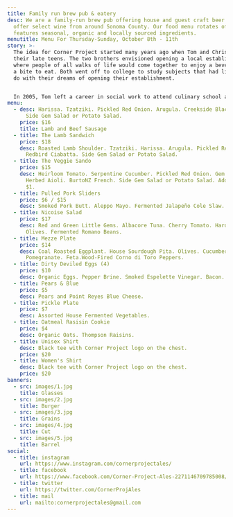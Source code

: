 ```yaml
---
title: Family run brew pub & eatery
desc: We are a family-run brew pub offering house and guest craft beer. We also
  offer select wine from around Sonoma County. Our food menu rotates often, and
  features seasonal, organic and locally sourced ingredients.
menutitle: Menu For Thursday-Sunday, October 8th - 11th
story: >-
  The idea for Corner Project started many years ago when Tom and Chris were in
  their late teens. The two brothers envisioned opening a local establishment
  where people of all walks of life would come together to enjoy a beverage and
  a bite to eat. Both went off to college to study subjects that had little to
  do with their dreams of opening their establishment.


  In 2005, Tom left a career in social work to attend culinary school and a few years later, Chris began brewing beer on his stove-top. In early 2017 the two of them revisited their dream in a more serious mindset and brought the concept of Corner Project to fruition.
menu:
  - desc: Harissa. Tzatziki. Pickled Red Onion. Arugula. Creekside Black Sesame Bun.
      Side Gem Salad or Potato Salad.
    price: $16
    title: Lamb and Beef Sausage
  - title: The Lamb Sandwich
    price: $18
    desc: Roasted Lamb Shoulder. Tzatziki. Harissa. Arugula. Pickled Red Onion.
      Redbird Ciabatta. Side Gem Salad or Potato Salad.
  - title: The Veggie Sando
    price: $15
    desc: Heirloom Tomato. Serpentine Cucumber. Pickled Red Onion. Gem Lettuce.
      Herbed Aioli. BurtoNZ French. Side Gem Salad or Potato Salad. Add Cheese
      $1.
  - title: Pulled Pork Sliders
    price: $6 / $15
    desc: Smoked Pork Butt. Aleppo Mayo. Fermented Jalapeño Cole Slaw.
  - title: Nicoise Salad
    price: $17
    desc: Red and Green Little Gems. Albacore Tuna. Cherry Tomato. Hard Cooked Egg.
      Olives. Fermented Romano Beans.
  - title: Mezze Plate
    price: $14
    desc: Coal Roasted Eggplant. House Sourdough Pita. Olives. Cucumber.
      Pomegranate. Feta.Wood-Fired Corno di Toro Peppers.
  - title: Dirty Deviled Eggs (4)
    price: $10
    desc: Organic Eggs. Pepper Brine. Smoked Espelette Vinegar. Bacon.
  - title: Pears & Blue
    price: $5
    desc: Pears and Point Reyes Blue Cheese.
  - title: Pickle Plate
    price: $7
    desc: Assorted House Fermented Vegetables.
  - title: Oatmeal Rasisin Cookie
    price: $4
    desc: Organic Oats. Thompson Raisins.
  - title: Unisex Shirt
    desc: Black tee with Corner Project logo on the chest.
    price: $20
  - title: Women's Shirt
    desc: Black tee with Corner Project logo on the chest.
    price: $20
banners:
  - src: images/1.jpg
    title: Glasses
  - src: images/2.jpg
    title: Burger
  - src: images/3.jpg
    title: Grains
  - src: images/4.jpg
    title: Cut
  - src: images/5.jpg
    title: Barrel
social:
  - title: instagram
    url: https://www.instagram.com/cornerprojectales/
  - title: facebook
    url: https://www.facebook.com/Corner-Project-Ales-2271146709785008/
  - title: twitter
    url: https://twitter.com/CornerProjAles
  - title: mail
    url: mailto:cornerprojectales@gmail.com
---
```

